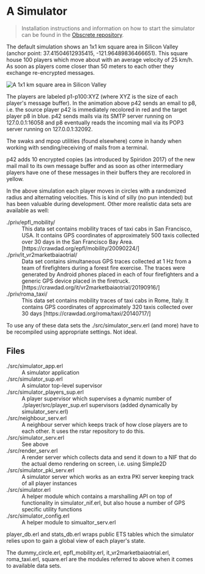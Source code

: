 # A Simulator

> Installation instructions and information on how to start the
> simulator can be found in the [Obscrete
> repository](https://github.com/obscrete/obscrete/blob/master/README.md).

The default simulation shows an 1x1 km square area in Silicon Valley
(anchor point: 37.41504612935415, -121.96489836466651). This square
house 100 players which move about with an average velocity of 25
km/h. As soon as players come closer than 50 meters to each other they
exchange re-encrypted messages.

![A 1x1 km square area in Silicon Valley](https://github.com/obscrete/obscrete/blob/master/doc/simulation.gif?raw=true)

The players are labeled p1-p100:XYZ (where XYZ is the size of each
player's message buffer). In the animation above p42 sends an email to
p8, i.e. the source player p42 is immediately recolored in red and
the target player p8 in blue. p42 sends mails via its SMTP server
running on 127.0.0.1:16058 and p8 eventually reads the incoming mail
via its POP3 server running on 127.0.0.1:32092.

The swaks and mpop utilities (found elsewhere) come in handy when
working with sending/receiving of mails from a terminal.

p42 adds 10 encrypted copies (as introduced by Spiridon 2017) of the new
mail mail to its own message buffer and as soon as other intermediary
players have one of these messages in their buffers they are recolored
in yellow.

In the above simulation each player moves in circles with a randomized
radius and alternating velocities. This is kind of silly (no pun
intended) but has been valuable during development. Other more
realistic data sets are available as well: 

<dl>
  <dt>./priv/epfl_mobility/</dt>
  <dd>This data set contains mobility traces of taxi cabs in San Francisco, USA. It contains GPS coordinates of approximately 500 taxis collected over 30 days in the San Francisco Bay Area. [https://crawdad.org/epfl/mobility/20090224/]</dd>
  <dt>./priv/it_vr2marketbaiaotrial/</dt>
  <dd>Data set contains simultaneous GPS traces collected at 1 Hz from a team of firefighters during a forest fire exercise. The traces were generated by Android phones placed in each of four firefighters and a generic GPS device placed in the firetruck. [https://crawdad.org/it/vr2marketbaiaotrial/20190916/]</dd>
  <dt>./priv/roma_taxi/</dt>
  <dd>This data set contains mobility traces of taxi cabs in Rome, Italy. It contains GPS coordinates of approximately 320 taxis collected over 30 days [https://crawdad.org/roma/taxi/20140717/]</dd>
</dl>

To use any of these data sets the ./src/simulator_serv.erl (and more) have to be recompiled using appropriate settings. Not ideal.

## Files

<dl>
  <dt>./src/simulator_app.erl</dt>
  <dd>A simulator application</dd>
  <dt>./src/simulator_sup.erl</dt>
  <dd>A simulator top-level supervisor</dd>
  <dt>./src/simulator_players_sup.erl</dt>
  <dd>A player supervisor which supervises a dynamic number of
  ./player/src/player_sup.erl supervisors (added dynamically by
  simulator_serv.erl)</dd> 
  <dt>./src/neighbour_serv.erl</dt>
  <dd>A neighbour server which keeps track of how close players are to
  each other. It uses the rstar repository to do this.</dd>
  <dt>./src/simulator_serv.erl</dt>
  <dd>See above</dd>
  <dt>./src/render_serv.erl</dt>
  <dd>A render server which collects data and send it down to a NIF that
  do the actual demo rendering on screen, i.e. using Simple2D</dd>
  <dt>./src/simulator_pki_serv.erl</dt>
  <dd>A simulator server which works as an extra PKI server keeping
  track of all player instances</dd>
  <dt>./src/simulator.erl</dt>
  <dd>A helper module which contains a marshalling API on top of
  functionality in simulator_nif.erl, but also house a number of GPS
  specific utility functions</dd>
  <dt>./src/simulator_config.erl</dd>
  <dd>A helper module to simualtor_serv.erl</dd>

player_db.erl and stats_db.erl wraps public ETS tables which the
simulator relies upon to gain a global view of each player's state.

The dummy_circle.erl, epfl_mobility.erl, it_vr2marketbaiaotrial.erl,
roma_taxi.erl, square.erl are the modules referred to above when it
comes to available data sets.
